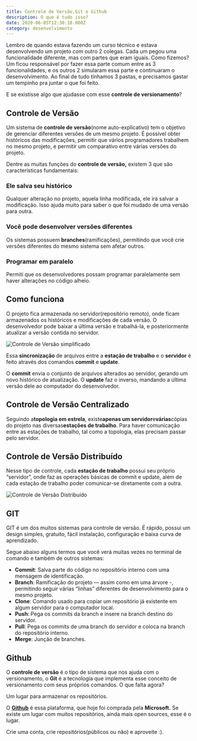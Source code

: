 ```yaml
---
title: Controle de Versão,Git e Github
description: O que é tudo isso?
date: 2020-06-05T12:30:18.000Z
category: desenvolvimento
---
```

Lembro de quando estava fazendo um curso técnico e estava desenvolvendo um projeto com outro 2 colegas. Cada um pegou uma funcionalidade diferente, mas com partes que eram iguais. Como fizemos? Um ficou responsável por fazer essa parte comum entre as 3 funcionalidades, e os outros 2 simularam essa parte e continuaram o desenvolvimento. Ao final de tudo tínhamos 3 pastas, e precisamos gastar um tempinho pra juntar o que foi feito.

E se existisse algo que ajudasse com esse **controle de versionamento**?

## Controle de Versão

Um sistema de **controle de versão**(nome auto-explicativo) tem o objetivo de gerenciar diferentes versões de um mesmo projeto. É possível obter históricos das modificações, permitir que vários programadores trabalhem no mesmo projeto, e permitir um comparativo entre várias versões do projeto.

Dentre as muitas funções do **controle de versão,** existem 3 que são características fundamentais:

### Ele salva seu histórico

Qualquer alteração no projeto, aquela linha modificada, ele irá salvar a modificação. Isso ajuda muito para saber o que foi mudado de uma versão para outra.

### Você pode desenvolver versões diferentes

Os sistemas possuem **branches**(ramificações), permitindo que você crie versões diferentes do mesmo sistema sem afetar outros.

### Programar em paralelo

Permiti que os desenvolvedores possam programar paralelamente sem haver alterações no código alheio.

## Como funciona

O projeto fica armazenada no servidor(repositório remoto), onde ficam armazenados os históricos e modificações de cada versão. O desenvolvedor pode baixar a última versão e trabalhá-la, e posteriormente atualizar a versão contida no servidor.

![Controle de Versão simplificado](assets/img/1_mdpamjow4iv1yvlevdh9na.png "Controle de Versão simplificado")

Essa **sincronização** de arquivos entre a **estação de trabalho** e o **servidor** é feito através dos comandos **commit** e **update**.

O **commit** envia o conjunto de arquivos alterados ao servidor, gerando um novo histórico de atualização. O **update** faz o inverso, mandando a última versão dele ao computador do desenvolvedor.

## Controle de Versão Centralizado

Seguindo a**topologia em estrela**, existe**apenas um servidor**e**várias**cópias do projeto nas diversas**estações de trabalho**. Para haver comunicação entre as estações de trabalho, tal como a topologia, elas precisam passar pelo servidor.

## Controle de Versão Distribuído

Nesse tipo de controle, cada **estação de trabalho** possui seu próprio “servidor”, onde faz as operações básicas de commit e update, além de cada estação de trabalho poder comunicar-se diretamente com a outra.

![Controle de Versão Distribuído](assets/img/1_m8hxygljy-pfvokakejc-a.png "Controle de Versão Distribuído")

## GIT

GIT é um dos muitos sistemas para controle de versão. É rápido, possui um design simples, gratuito, fácil instalação, configuração e baixa curva de aprendizado.

Segue abaixo alguns termos que você verá muitas vezes no terminal de comando e também de outros sistemas:

* **Commit**: Salva parte do código no repositório interno com uma mensagem de identificação.
* **Branch**: Ramificação do projeto — assim como em uma árvore -, permitindo seguir várias “linhas” diferentes de desenvolvimento para o mesmo projeto.
* **Clone**: Comando usado para copiar um repositório já existente em algum servidor para o computador local.
* **Push**: Pega os commits da branch e insere na branch destino do servidor.
* **Pull**: Pega os commits de uma branch do servidor e coloca na branch do repositório interno.
* **Merge**: Junção de branches.

## Github

O **controle de versão** é o tipo de sistema que nos ajuda com o versionamento, o **Git** é a tecnologia que implementa esse conceito de versionamento com seus próprios comandos. O que falta agora?

Um lugar para armazenar os repositórios.

O **[Github](https://github.com/)** é essa plataforma, que hoje foi comprada pela **Microsoft.** Se existe um lugar com muitos repositórios, ainda mais open sources, esse é o lugar.

Crie uma conta, crie repositórios(públicos ou não) e aproveite :).